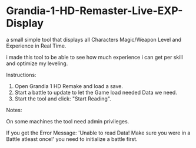 # Grandia-1-HD-Remaster-Live-EXP-Display

a small simple tool that displays all Characters Magic/Weapon Level and Experience in Real Time.

i made this tool to be able to see how much experience i can get per skill and optimize my leveling.


Instructions:

1. Open Grandia 1 HD Remake and load a save.
2. Start a battle to update to let the Game load needed Data we need.
3. Start the tool and click: "Start Reading".

Notes:

On some machines the tool need admin privileges.

If you get the Error Message: 'Unable to read Data! Make sure you were in a Battle atleast once!' you need to initialize a battle first.
